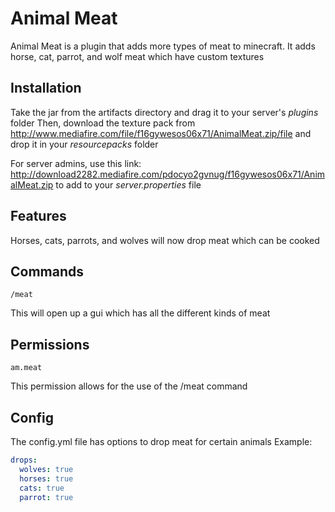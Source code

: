 # Animal Meat
Animal Meat is a plugin that adds more types of meat to minecraft. It adds horse, cat, parrot, and wolf meat which have custom textures

## Installation
Take the jar from the artifacts directory and drag it to your server's *plugins* folder
Then, download the texture pack from http://www.mediafire.com/file/f16gywesos06x71/AnimalMeat.zip/file and drop it in your *resourcepacks* folder

For server admins, use this link: http://download2282.mediafire.com/pdocyo2gvnug/f16gywesos06x71/AnimalMeat.zip to add to your *server.properties* file

## Features
Horses, cats, parrots, and wolves will now drop meat which can be cooked

## Commands

```minecraft
/meat
```
This will open up a gui which has all the different kinds of meat

## Permissions
```
am.meat
```
This permission allows for the use of the /meat command

## Config
The config.yml file has options to drop meat for certain animals
Example:
```yml
drops:
  wolves: true
  horses: true
  cats: true
  parrot: true

```
